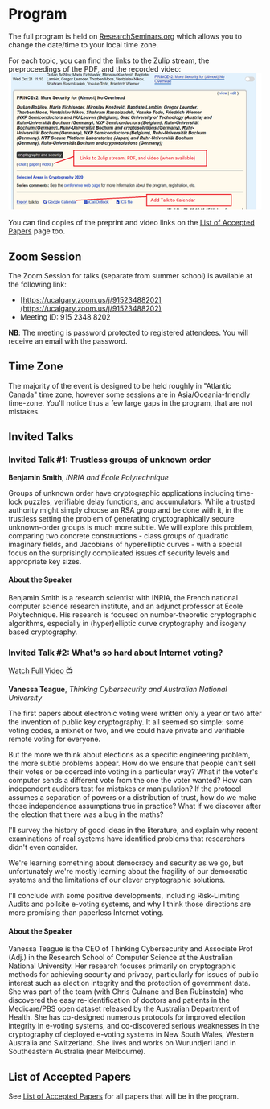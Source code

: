 # Program

The full program is held on [ResearchSeminars.org](https://researchseminars.org/seminar/SAC2020) which allows you to change the date/time to your local time zone.

For each topic, you can find the links to the Zulip stream, the preproceedings of the PDF, and the recorded video:
![](/images/talkstuff.png)

You can find copies of the preprint and video links on the [List of Accepted Papers](papers.html) page too.

## Zoom Session

The Zoom Session for talks (separate from summer school) is available at the following link:

* [https://ucalgary.zoom.us/j/91523488202](https://ucalgary.zoom.us/j/91523488202)
* Meeting ID: 915 2348 8202

**NB**: The meeting is password protected to registered attendees. You will receive an email with the password.

## Time Zone

The majority of the event is designed to be held roughly in "Atlantic Canada" time zone, however some sessions are in Asia/Oceania-friendly time-zone. You'll notice thus a few large gaps in the program, that are not mistakes.

## Invited Talks
### Invited Talk #1: Trustless groups of unknown order

**Benjamin Smith**, *INRIA and École Polytechnique*

Groups of unknown order have cryptographic applications including time-lock puzzles, verifiable delay functions, and accumulators. While a trusted authority might simply choose an RSA group and be done with it, in the trustless setting the problem of generating cryptographically secure unknown-order groups is much more subtle. We will explore this problem, comparing two concrete constructions - class groups of quadratic imaginary fields, and Jacobians of  hyperelliptic curves - with a special focus on the surprisingly complicated issues of security levels and appropriate key sizes.


#### About the Speaker

Benjamin Smith is a research scientist with INRIA, the French national computer science research institute, and an adjunct professor at École Polytechnique.  His research is focused on number-theoretic cryptographic algorithms, especially in (hyper)elliptic curve cryptography and isogeny based cryptography.


### Invited Talk #2: What's so hard about Internet voting?

[Watch Full Video 📺](https://www.youtube.com/watch?v=T_bbmn2VYvQ)

**Vanessa Teague**, *Thinking Cybersecurity and Australian National University*

The first papers about electronic voting were written only a year or two after the invention of public key cryptography.  It all seemed so simple: some voting codes, a mixnet or two, and we could have private and verifiable remote voting for everyone.  

But the more we think about elections as a specific engineering problem, the more subtle problems appear. How do we ensure that people can't sell their votes or be coerced into voting in a particular way?  What if the voter's computer sends a different vote from the one the voter wanted? How can independent auditors test for mistakes or manipulation?  If the protocol assumes a separation of powers or a distribution of trust, how do we make those independence assumptions true in practice?  What if we discover after the election that there was a bug in the maths?

I'll survey the history of good ideas in the literature, and explain why recent examinations of real systems have identified problems that researchers didn't even consider.

We're learning something about democracy and security as we go, but unfortunately we're mostly learning about the fragility of our democratic systems and the limitations of our clever cryptographic solutions. 

I'll conclude with some positive developments, including Risk-Limiting Audits and pollsite e-voting systems, and why I think those directions are more promising than paperless Internet voting.

#### About the Speaker
Vanessa Teague is the CEO of Thinking Cybersecurity and Associate Prof (Adj.) in the Research School of Computer Science at the Australian National University.  Her research focuses primarily on cryptographic methods for achieving security and privacy, particularly for issues of public interest such as election integrity and the protection of government data. She was part of the team (with Chris Culnane and Ben Rubinstein) who discovered the easy re-identification of doctors and patients in the Medicare/PBS open dataset released by the Australian Department of Health. She has co-designed numerous protocols for improved election integrity in e-voting systems, and co-discovered serious weaknesses in the cryptography of deployed e-voting systems in New South Wales, Western Australia and Switzerland. She lives and works on Wurundjeri land in Southeastern Australia (near Melbourne). 

## List of Accepted Papers
See [List of Accepted Papers](papers.html) for all papers that will be in the program.